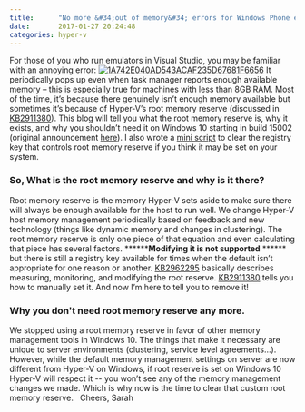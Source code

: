```yaml
---
title:      "No more &#34;out of memory&#34; errors for Windows Phone emulators in Windows 10 (unless you're really out of memory)"
date:       2017-01-27 20:24:48
categories: hyper-v
---
```

For those of you who run emulators in Visual Studio, you may be familiar with an annoying error: [![1A742E040AD543ACAF235D67681F6656](https://msdnshared.blob.core.windows.net/media/2017/01/1A742E040AD543ACAF235D67681F6656_thumb3.png)](https://msdnshared.blob.core.windows.net/media/2017/01/1A742E040AD543ACAF235D67681F6656_thumb3.png) It periodically pops up even when task manager reports enough available memory – this is especially true for machines with less than 8GB RAM. Most of the time, it’s because there genuinely isn’t enough memory available but sometimes it’s because of Hyper-V’s root memory reserve (discussed in [KB2911380](https://support.microsoft.com/en-us/help/2911380/-not-enough-memory-error-message-and-windows-phone-8-emulator-does-not-start-in-windows-8.1)). This blog will tell you what the root memory reserve is, why it exists, and why you shouldn’t need it on Windows 10 starting in build 15002 (original announcement [here](https://blogs.technet.microsoft.com/virtualization/2017/01/10/cool-new-things-for-hyper-v-on-desktop/)). I also wrote a [mini script](https://github.com/Microsoft/Virtualization-Documentation/tree/live/hyperv-tools/root-memory-reserve) to clear the registry key that controls root memory reserve if you think it may be set on your system. 

### So, What is the root memory reserve and why is it there?

Root memory reserve is the memory Hyper-V sets aside to make sure there will always be enough available for the host to run well. We change Hyper-V host memory management periodically based on feedback and new technology (things like dynamic memory and changes in clustering). The root memory reserve is only one piece of that equation and even calculating that piece has several factors. ********Modifying it is not supported** ****** but there is still a registry key available for times when the default isn’t appropriate for one reason or another. [KB2962295](https://support2.microsoft.com/kb/2962295) basically describes measuring, monitoring, and modifying the root reserve. [KB2911380](https://support.microsoft.com/en-us/help/2911380/-not-enough-memory-error-message-and-windows-phone-8-emulator-does-not-start-in-windows-8.1) tells you how to manually set it. And now I’m here to tell you to remove it! 

### 

### Why you don't need root memory reserve any more.

We stopped using a root memory reserve in favor of other memory management tools in Windows 10. The things that make it necessary are unique to server environments (clustering, service level agreements…). However, while the default memory management settings on server are now different from Hyper-V on Windows, if root reserve is set on Windows 10 Hyper-V will respect it -- you won’t see any of the memory management changes we made. Which is why now is the time to clear that custom root memory reserve.   Cheers, Sarah
